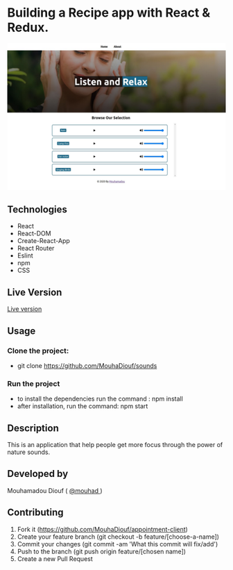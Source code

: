 # Building a Recipe app with React & Redux.
![screenshot](./src/Pictures/relax_app_screenshot.jpg)



## Technologies

- React
- React-DOM
- Create-React-App
- React Router
- Eslint
- npm
- CSS

## Live Version 
<a href="https://deeprelax.netlify.app/" target="_blank" > Live version </a>

## Usage 
### Clone the project: 
 - git clone https://github.com/MouhaDiouf/sounds
 ### Run the project
 - to install the dependencies run the command : npm install 
 - after installation, run the command: npm start

## Description 
This is an application that help people get more focus through the power of nature sounds. 

## Developed by

Mouhamadou Diouf ( <a href="https://github.com/MouhaDiouf"> @mouhad </a>)


## Contributing

1. Fork it (https://github.com/MouhaDiouf/appointment-client)
2. Create your feature branch (git checkout -b feature/[choose-a-name])
3. Commit your changes (git commit -am 'What this commit will fix/add')
4. Push to the branch (git push origin feature/[chosen name])
5. Create a new Pull Request

